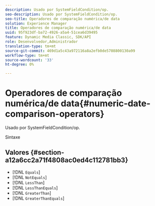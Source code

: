 ```yaml
---
description: Usado por SystemFieldCondition/op.
seo-description: Usado por SystemFieldCondition/op.
seo-title: Operadores de comparação numérica/de data
solution: Experience Manager
title: Operadores de comparação numérica/de data
uuid: 95f923df-ba72-4926-a5a4-51cea6d39495
feature: Dynamic Media Classic, SDK/API
role: Desenvolvedor,Administrador
translation-type: tm+mt
source-git-commit: 469d1a5c43a972116a8a2efb0de5708800130a99
workflow-type: tm+mt
source-wordcount: '33'
ht-degree: 0%

---
```



# Operadores de comparação numérica/de data{#numeric-date-comparison-operators}

Usado por SystemFieldCondition/op.

Sintaxe

## Valores {#section-a12a6cc2a71f4808ac0ed4c112781bb3}

* [!DNL `Equals`]
* [!DNL `NotEquals`]
* [!DNL `LessThan`]
* [!DNL `LessThanEquals`]
* [!DNL `GreaterThan`]
* [!DNL `GreaterThanEquals`]


